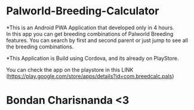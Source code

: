﻿# Palworld-Breeding-Calculator
*This is an Android PWA Application that developed only in 4 hours. <br> In this app you can get breeding combinations of Palworld Breeding features. You can search by first and second parent or just jump to see all the breeding combinations.

*This Application is Build using Cordova, and its already on PlayStore.

You can check the app on the playstore in this LINK (https://play.google.com/store/apps/details?id=com.breedcalc.pals)


# Bondan Charisnanda <3
